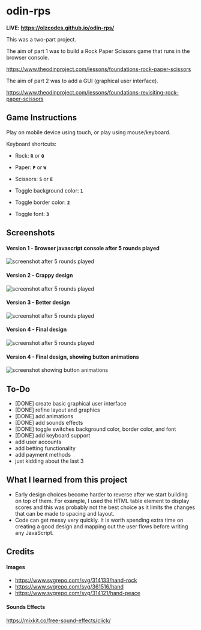 # odin-rps

**LIVE: https://olzcodes.github.io/odin-rps/**

This was a two-part project.

The aim of part 1 was to build a Rock Paper Scissors game that runs in the browser console.

https://www.theodinproject.com/lessons/foundations-rock-paper-scissors

The aim of part 2 was to add a GUI (graphical user interface).

https://www.theodinproject.com/lessons/foundations-revisiting-rock-paper-scissors

## Game Instructions

Play on mobile device using touch, or play using mouse/keyboard.

Keyboard shortcuts:

- Rock: **`R`** or **`Q`**
- Paper: **`P`** or **`W`**
- Scissors: **`S`** or **`E`**

- Toggle background color: **`1`**
- Toggle border color: **`2`**
- Toggle font: **`3`**

## Screenshots

#### Version 1 - Browser javascript console after 5 rounds played

![screenshot after 5 rounds played](./screenshots/screenshot-1.png)

#### Version 2 - Crappy design

![screenshot after 5 rounds played](./screenshots/screenshot-2.png)

#### Version 3 - Better design

![screenshot after 5 rounds played](./screenshots/screenshot-3.png)

#### Version 4 - Final design

![screenshot after 5 rounds played](./screenshots/screenshot-4.png)

#### Version 4 - Final design, showing button animations

![screenshot showing button animations](./screenshots/screenshot-5.png)

## To-Do

- [DONE] create basic graphical user interface
- [DONE] refine layout and graphics
- [DONE] add animations
- [DONE] add sounds effects
- [DONE] toggle switches background color, border color, and font
- [DONE] add keyboard support
- add user accounts
- add betting functionality
- add payment methods
- just kidding about the last 3

## What I learned from this project

- Early design choices become harder to reverse after we start building on top of them. For example, I used the HTML table element to display scores and this was probably not the best choice as it limits the changes that can be made to spacing and layout.
- Code can get messy very quickly. It is worth spending extra time on creating a good design and mapping out the user flows before writing any JavaScript.

## Credits

#### Images

- https://www.svgrepo.com/svg/314133/hand-rock
- https://www.svgrepo.com/svg/361516/hand
- https://www.svgrepo.com/svg/314121/hand-peace

#### Sounds Effects

https://mixkit.co/free-sound-effects/click/
